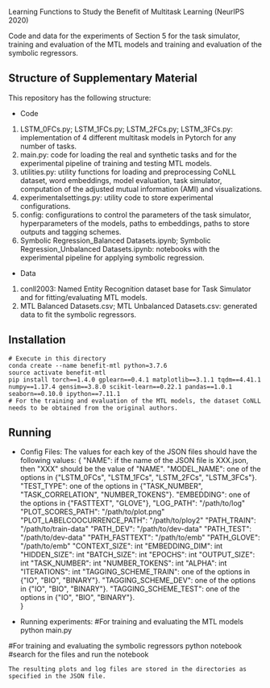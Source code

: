 Learning Functions to Study the Benefit of Multitask Learning (NeurIPS 2020)

Code and data for the experiments of Section 5 for the task simulator, training and evaluation of the MTL models and training and evaluation of the symbolic regressors. 

## Structure of Supplementary Material
This repository has the following structure:

* Code
1. LSTM_0FCs.py; LSTM_1FCs.py; LSTM_2FCs.py; LSTM_3FCs.py: implementation of 4 different multitask models in Pytorch for any number of tasks. 
2. main.py: code for loading the real and synthetic tasks and for the experimental pipeline of training and testing MTL models.
3. utilities.py: utility functions for loading and preprocessing CoNLL dataset, word embeddings, model evaluation, task simulator, computation of the adjusted mutual information (AMI) and visualizations. 
4. experimentalsettings.py: utility code to store experimental configurations.
5. config: configurations to control the parameters of the task simulator, hyperparameters of the models, paths to embeddings, paths to store outputs and tagging schemes. 
6. Symbolic Regression_Balanced Datasets.ipynb; Symbolic Regression_Unbalanced Datasets.ipynb: notebooks with the experimental pipeline for applying symbolic regression. 

* Data
1. conll2003: Named Entity Recognition dataset base for Task Simulator and for fitting/evaluating MTL models.
2. MTL Balanced Datasets.csv; MTL Unbalanced Datasets.csv: generated data to fit the symbolic regressors.

## Installation
```
# Execute in this directory
conda create --name benefit-mtl python=3.7.6
source activate benefit-mtl
pip install torch==1.4.0 gplearn==0.4.1 matplotlib==3.1.1 tqdm==4.41.1 numpy==1.17.4 gensim==3.8.0 scikit-learn==0.22.1 pandas==1.0.1 seaborn==0.10.0 ipython==7.11.1
# For the training and evaluation of the MTL models, the dataset CoNLL needs to be obtained from the original authors.
``` 

## Running

* Config Files:
The values for each key of the JSON files should have the following values:
{
	"NAME": if the name of the JSON file is XXX.json, then "XXX"  should be the value of "NAME".
	"MODEL_NAME": one of the options in {"LSTM_0FCs", "LSTM_1FCs", "LSTM_2FCs", "LSTM_3FCs"}.
	"TEST_TYPE": one of the options in {"TASK_NUMBER", "TASK_CORRELATION", "NUMBER_TOKENS"}.
	"EMBEDDING": one of the options in {"FASTTEXT", "GLOVE"},
	"LOG_PATH": "/path/to/log"
	"PLOT_SCORES_PATH": "/path/to/plot.png"
	"PLOT_LABELCOOCURRENCE_PATH": "/path/to/ploy2"
	"PATH_TRAIN": "/path/to/train-data"
	"PATH_DEV": "/path/to/dev-data"
	"PATH_TEST": "/path/to/dev-data"
	"PATH_FASTTEXT": "/path/to/emb"
	"PATH_GLOVE": "/path/to/emb"
	"CONTEXT_SIZE": int
	"EMBEDDING_DIM": int
	"HIDDEN_SIZE": int
	"BATCH_SIZE": int
	"EPOCHS": int
	"OUTPUT_SIZE": int 
	"TASK_NUMBER": int
	"NUMBER_TOKENS": int
	"ALPHA": int
	"ITERATIONS": int
	"TAGGING_SCHEME_TRAIN": one of the options in {"IO", "BIO", "BINARY"}.
	"TAGGING_SCHEME_DEV": one of the options in {"IO", "BIO", "BINARY"}.
	"TAGGING_SCHEME_TEST": one of the options in {"IO", "BIO", "BINARY"}.	
}


* Running experiments:
#For training and evaluating the MTL models
python main.py

#For training and evaluating the symbolic regressors
python notebook
#search for the files and run the notebook

```
The resulting plots and log files are stored in the directories as specified in the JSON file. 
